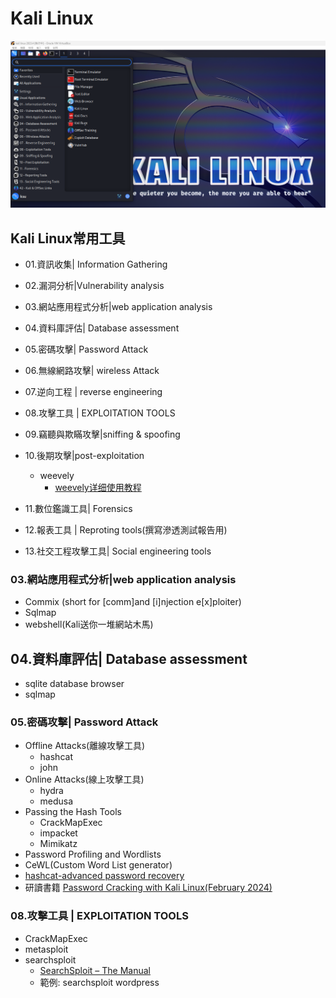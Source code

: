 # Kali Linux
![Kali202304](kali202304.png)

## Kali Linux常用工具
- 01.資訊收集| Information Gathering
- 02.漏洞分析|Vulnerability analysis
- 03.網站應用程式分析|web application analysis
- 04.資料庫評估| Database assessment

- 05.密碼攻擊| Password Attack
- 06.無線網路攻擊| wireless Attack
- 07.逆向工程 | reverse engineering
- 08.攻擊工具 | EXPLOITATION TOOLS
- 09.竊聽與欺瞞攻擊|sniffing & spoofing
- 10.後期攻擊|post-exploitation
  - weevely
    - [weevely详细使用教程](https://blog.csdn.net/smli_ng/article/details/106071142)
- 11.數位鑑識工具| Forensics
- 12.報表工具 | Reproting tools(撰寫滲透測試報告用)
- 13.社交工程攻擊工具| Social engineering tools

### 03.網站應用程式分析|web application analysis
- Commix (short for [comm]and [i]njection e[x]ploiter)
- Sqlmap
- webshell(Kali送你一堆網站木馬)

## 04.資料庫評估| Database assessment
- sqlite database browser
- sqlmap

### 05.密碼攻擊| Password Attack
- Offline Attacks(離線攻擊工具)
  - hashcat
  - john 
- Online Attacks(線上攻擊工具)
  - hydra
  - medusa 
- Passing the Hash Tools
  - CrackMapExec
  - impacket
  - Mimikatz   
- Password Profiling and Wordlists
- CeWL(Custom Word List generator)
- [hashcat-advanced password recovery](https://hashcat.net/hashcat/)
- 研讀書籍 [Password Cracking with Kali Linux(February 2024)](https://www.packtpub.com/product/password-cracking-with-kali-linux/9781835888544)

### 08.攻擊工具 | EXPLOITATION TOOLS
- CrackMapExec
- metasploit
- searchsploit
  - [SearchSploit – The Manual](https://www.exploit-db.com/searchsploit)
  - 範例: searchsploit wordpress

